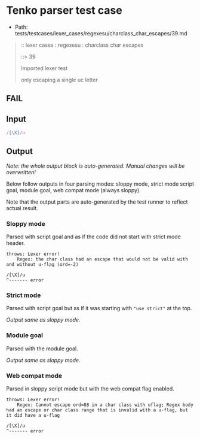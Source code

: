 # Tenko parser test case

- Path: tests/testcases/lexer_cases/regexesu/charclass_char_escapes/39.md

> :: lexer cases : regexesu : charclass char escapes
>
> ::> 39
>
> Imported lexer test
>
> only escaping a single uc letter

## FAIL

## Input

`````js
/[\X]/u
`````

## Output

_Note: the whole output block is auto-generated. Manual changes will be overwritten!_

Below follow outputs in four parsing modes: sloppy mode, strict mode script goal, module goal, web compat mode (always sloppy).

Note that the output parts are auto-generated by the test runner to reflect actual result.

### Sloppy mode

Parsed with script goal and as if the code did not start with strict mode header.

`````
throws: Lexer error!
    Regex: the char class had an escape that would not be valid with and without u-flag (ord=-2)

/[\X]/u
^------- error
`````

### Strict mode

Parsed with script goal but as if it was starting with `"use strict"` at the top.

_Output same as sloppy mode._

### Module goal

Parsed with the module goal.

_Output same as sloppy mode._

### Web compat mode

Parsed in sloppy script mode but with the web compat flag enabled.

`````
throws: Lexer error!
    Regex: Cannot escape ord=88 in a char class with uflag; Regex body had an escape or char class range that is invalid with a u-flag, but it did have a u-flag

/[\X]/u
^------- error
`````

